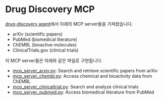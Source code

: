 # Drug Discovery MCP

[drug-discovery agent](https://github.com/hsr87/drug-discovery-agent?tab=readme-ov-file#features)에서 아래의 MCP server들을 가져왔습니다.

- arXiv (scientific papers)
- PubMed (biomedical literature)
- ChEMBL (bioactive molecules)
- ClinicalTrials.gov (clinical trials)

이 MCP server들은 아래와 같은 파일로 구현됩니다.

- [mcp_server_arxiv.py](./application/mcp_server_arxiv.py): Search and retrieve scientific papers from arXiv
- [mcp_server_chembl.py](./application/mcp_server_chembl.py): Access chemical and bioactivity data from ChEMBL
- [mcp_server_clinicaltrial.py](./application/mcp_server_clinicaltrial.py): Search and analyze clinical trials
- [mcp_server_pubmed.py](./application/mcp_server_pubmed.py): Access biomedical literature from PubMed
